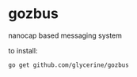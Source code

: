 gozbus
======

nanocap based messaging system

to install:

    go get github.com/glycerine/gozbus

